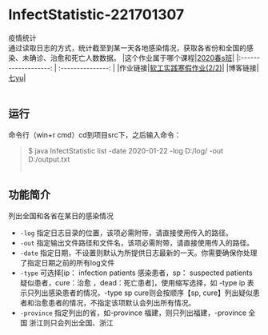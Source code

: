 # InfectStatistic-221701307
疫情统计 </br>
通过读取日志的方式，统计截至到某一天各地感染情况，获取各省份和全国的感染、未确诊、治愈和死亡人数数据。
|这个作业属于哪个课程|[2020春s班](https://edu.cnblogs.com/campus/fzu/2020SPRINGS/)|
|:-------------------: |  :---------------:   |
|作业链接|[软工实践寒假作业(2/2)](https://edu.cnblogs.com/campus/fzu/2020SPRINGS/homework/10287)|
|博客链接|[七yu](https://www.cnblogs.com/77yublog/)|
</br></br>

## 运行 ##
命令行（win+r cmd）cd到项目src下，之后输入命令：
> $ java InfectStatistic list -date 2020-01-22 -log D:/log/ -out D:/output.txt
</br></br>

## 功能简介 ##
列出全国和各省在某日的感染情况
* `-log` 指定日志目录的位置，该项必需附带，请直接使用传入的路径。
* `-out` 指定输出文件路径和文件名，该项必需附带，请直接使用传入的路径。
* `-date` 指定日期，不设置则默认为所提供日志最新的一天。你需要确保你处理了指定日期之前的所有log文件
* `-type` 可选择[ip： infection patients 感染患者，sp： suspected patients 疑似患者，cure：治愈 ，dead：死亡患者]，使用缩写选择，如 -type ip 表示只列出感染患者的情况，-type sp cure则会按顺序【sp, cure】列出疑似患者和治愈患者的情况，不指定该项默认会列出所有情况。
* `-province` 指定列出的省，如-province 福建，则只列出福建，-province 全国 浙江则只会列出全国、浙江

